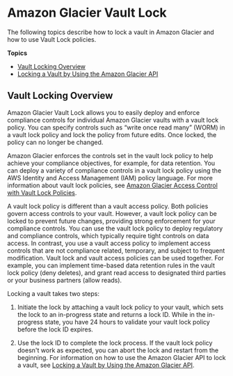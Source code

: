 # Amazon Glacier Vault Lock<a name="vault-lock"></a>

The following topics describe how to lock a vault in Amazon Glacier and how to use Vault Lock policies\.

**Topics**
+ [Vault Locking Overview](#vault-lock-overview)
+ [Locking a Vault by Using the Amazon Glacier API](vault-lock-how-to-api.md)

## Vault Locking Overview<a name="vault-lock-overview"></a>

Amazon Glacier Vault Lock allows you to easily deploy and enforce compliance controls for individual Amazon Glacier vaults with a vault lock policy\. You can specify controls such as “write once read many” \(WORM\) in a vault lock policy and lock the policy from future edits\. Once locked, the policy can no longer be changed\. 

Amazon Glacier enforces the controls set in the vault lock policy to help achieve your compliance objectives, for example, for data retention\. You can deploy a variety of compliance controls in a vault lock policy using the AWS Identity and Access Management \(IAM\) policy language\. For more information about vault lock policies, see [Amazon Glacier Access Control with Vault Lock Policies](vault-lock-policy.md)\.

A vault lock policy is different than a vault access policy\. Both policies govern access controls to your vault\. However, a vault lock policy can be locked to prevent future changes, providing strong enforcement for your compliance controls\. You can use the vault lock policy to deploy regulatory and compliance controls, which typically require tight controls on data access\. In contrast, you use a vault access policy to implement access controls that are not compliance related, temporary, and subject to frequent modification\. Vault lock and vault access policies can be used together\. For example, you can implement time\-based data retention rules in the vault lock policy \(deny deletes\), and grant read access to designated third parties or your business partners \(allow reads\)\.

Locking a vault takes two steps: 

1. Initiate the lock by attaching a vault lock policy to your vault, which sets the lock to an in\-progress state and returns a lock ID\. While in the in\-progress state, you have 24 hours to validate your vault lock policy before the lock ID expires\.

1. Use the lock ID to complete the lock process\. If the vault lock policy doesn't work as expected, you can abort the lock and restart from the beginning\. For information on how to use the Amazon Glacier API to lock a vault, see [Locking a Vault by Using the Amazon Glacier API](vault-lock-how-to-api.md)\.